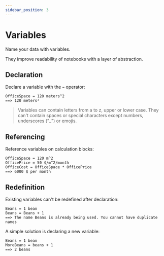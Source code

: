 ```yaml
---
sidebar_position: 3
---
```


# Variables

Name your data with variables.

They improve readability of notebooks with a layer of abstraction.

## Declaration

Declare a variable with the `=` operator:

```deci live
OfficeSpace = 120 meters^2
==> 120 meters²
```

> Variables can contain letters from a to z, upper or lower case. They can't contain spaces or special characters except numbers, underscores ("\_") or emojis.

## Referencing

Reference variables on calculation blocks:

```deci live
OfficeSpace = 120 m^2
OfficePrice = 50 $/m^2/month
OfficeCost = OfficeSpace * OfficePrice
==> 6000 $ per month
```

## Redefinition

Existing variables can't be redefined after declaration:

```deci live
Beans = 1 bean
Beans = Beans + 1
==> The name Beans is already being used. You cannot have duplicate names
```

A simple solution is declaring a new variable:

```deci live
Beans = 1 bean
MoreBeans = beans + 1
==> 2 beans
```
